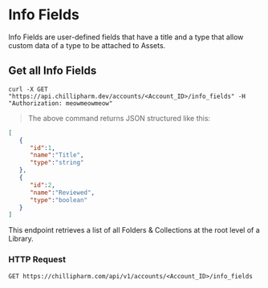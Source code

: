 # Info Fields
Info Fields are user-defined fields that have a title and a type that allow custom data of a type to be attached to Assets.

## Get all Info Fields

```shell
curl -X GET "https://api.chillipharm.dev/accounts/<Account_ID>/info_fields" -H "Authorization: meowmeowmeow"
```

> The above command returns JSON structured like this:

```json
[  
   {  
      "id":1,
      "name":"Title",
      "type":"string"
   },
   {  
      "id":2,
      "name":"Reviewed",
      "type":"boolean"
   }
]
```

This endpoint retrieves a list of all Folders & Collections at the root level of a Library.

### HTTP Request

`GET https://chillipharm.com/api/v1/accounts/<Account_ID>/info_fields`